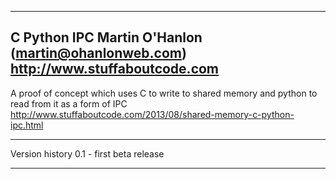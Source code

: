 -------------------------------------------------------------------------------
C Python IPC
Martin O'Hanlon (martin@ohanlonweb.com)
http://www.stuffaboutcode.com
-------------------------------------------------------------------------------

A proof of concept which uses C to write to shared memory and python to read from it as a form of IPC
http://www.stuffaboutcode.com/2013/08/shared-memory-c-python-ipc.html

------------------------------------------------------------------------------

Version history
0.1 - first beta release

-------------------------------------------------------------------------------
